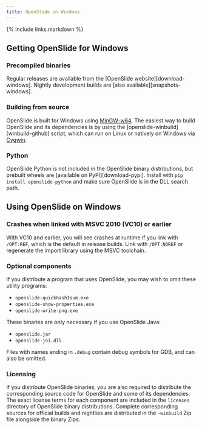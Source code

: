 ```yaml
---
title: OpenSlide on Windows
---
```


{% include links.markdown %}

## Getting OpenSlide for Windows

### Precompiled binaries

Regular releases are available from the [OpenSlide website][download-windows].
Nightly development builds are [also available][snapshots-windows].

### Building from source

OpenSlide is built for Windows using
[MinGW-w64](http://mingw-w64.sourceforge.net/).  The easiest way to build
OpenSlide and its dependencies is by using the
[openslide-winbuild][winbuild-github] script, which can run on Linux or
natively on Windows via [Cygwin](http://www.cygwin.com/).

### Python

OpenSlide Python is not included in the OpenSlide binary distributions,
but prebuilt wheels are [available on PyPI][download-pypi].  Install with
`pip install openslide-python` and make sure OpenSlide is in the DLL search
path.

## Using OpenSlide on Windows

### Crashes when linked with MSVC 2010 (VC10) or earlier

With VC10 and earlier, you will see crashes at runtime if you link with
`/OPT:REF`, which is the default in release builds.  Link with `/OPT:NOREF`
or regenerate the import library using the MSVC toolchain.

### Optional components

If you distribute a program that uses OpenSlide, you may wish to omit these
utility programs:

- `openslide-quickhash1sum.exe`
- `openslide-show-properties.exe`
- `openslide-write-png.exe`

These binaries are only necessary if you use OpenSlide Java:

- `openslide.jar`
- `openslide-jni.dll`

Files with names ending in `.debug` contain debug symbols for GDB, and can
also be omitted.

### Licensing

If you distribute OpenSlide binaries, you are also required to distribute
the corresponding source code for OpenSlide and some of its dependencies.
The exact license terms for each component are included in the `licenses`
directory of OpenSlide binary distributions.  Complete corresponding sources
for official builds and nightlies are distributed in the `-winbuild` Zip
file alongside the binary Zips.
